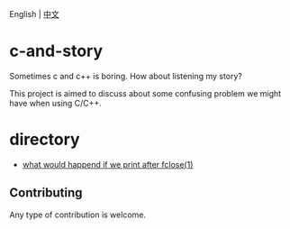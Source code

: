 English | [中文](./README.zh-CN.md)
# c-and-story
Sometimes c and c++ is boring. How about listening my story?

This project is aimed to discuss about some confusing problem we might have when using C/C++.

# directory

* [what would happend if we print after fclose(1)](./article/close_and_printf.md)

## Contributing

Any type of contribution is welcome.